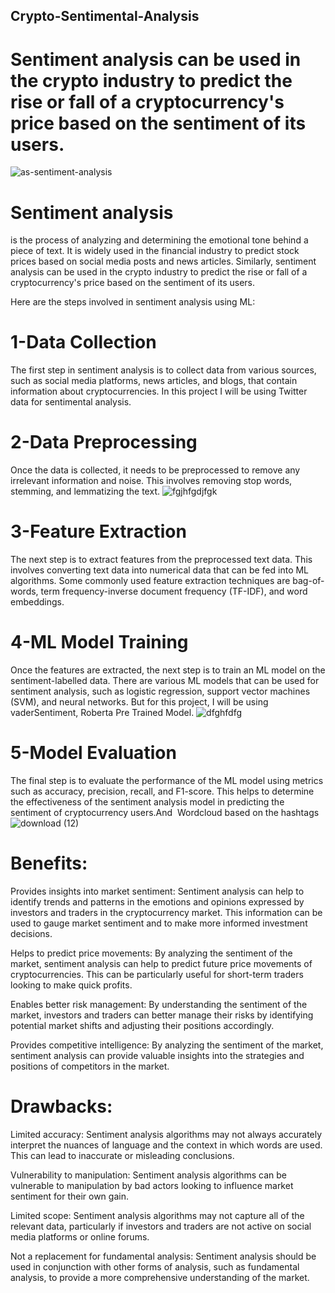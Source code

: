 ## Crypto-Sentimental-Analysis
# Sentiment analysis can be used in the crypto industry to predict the rise or fall of a cryptocurrency's price based on the sentiment of its users.

![as-sentiment-analysis](https://user-images.githubusercontent.com/121633990/227710527-ebcae370-4e14-49c8-aed9-85bf337ca572.jpg)


# Sentiment analysis
is the process of analyzing and determining the emotional tone behind a piece of text. It is widely used in the financial industry to predict stock prices based on social media posts and news articles. Similarly, sentiment analysis can be used in the crypto industry to predict the rise or fall of a cryptocurrency's price based on the sentiment of its users.

Here are the steps involved in sentiment analysis using ML:

# 1-Data Collection
The first step in sentiment analysis is to collect data from various sources, such as social media platforms, news articles, and blogs, that contain information about cryptocurrencies. In this project I will be using Twitter data for sentimental analysis.

# 2-Data Preprocessing
Once the data is collected, it needs to be preprocessed to remove any irrelevant information and noise. This involves removing stop words, stemming, and lemmatizing the text.
![fgjhfgdjfgk](https://user-images.githubusercontent.com/121633990/227710604-07eab667-466e-4d29-a5cf-1db097ad321f.PNG)


# 3-Feature Extraction
The next step is to extract features from the preprocessed text data. This involves converting text data into numerical data that can be fed into ML algorithms. Some commonly used feature extraction techniques are bag-of-words, term frequency-inverse document frequency (TF-IDF), and word embeddings.

# 4-ML Model Training
Once the features are extracted, the next step is to train an ML model on the sentiment-labelled data. There are various ML models that can be used for sentiment analysis, such as logistic regression, support vector machines (SVM), and neural networks. But for this project, I will be using vaderSentiment, Roberta Pre Trained Model.
![dfghfdfg](https://user-images.githubusercontent.com/121633990/227710569-867c9f5e-db4d-48db-a8c4-6f316e43e0f3.PNG)

# 5-Model Evaluation
The final step is to evaluate the performance of the ML model using metrics such as accuracy, precision, recall, and F1-score. This helps to determine the effectiveness of the sentiment analysis model in predicting the sentiment of cryptocurrency users.And 
Wordcloud based on the hashtags
![download (12)](https://user-images.githubusercontent.com/121633990/227710590-bdd0f5b5-9cc4-4fda-b416-99f297550ad0.png)

# Benefits:

Provides insights into market sentiment: Sentiment analysis can help to identify trends and patterns in the emotions and opinions expressed by investors and traders in the cryptocurrency market. This information can be used to gauge market sentiment and to make more informed investment decisions.

Helps to predict price movements: By analyzing the sentiment of the market, sentiment analysis can help to predict future price movements of cryptocurrencies. This can be particularly useful for short-term traders looking to make quick profits.

Enables better risk management: By understanding the sentiment of the market, investors and traders can better manage their risks by identifying potential market shifts and adjusting their positions accordingly.

Provides competitive intelligence: By analyzing the sentiment of the market, sentiment analysis can provide valuable insights into the strategies and positions of competitors in the market.

# Drawbacks:

Limited accuracy: Sentiment analysis algorithms may not always accurately interpret the nuances of language and the context in which words are used. This can lead to inaccurate or misleading conclusions.

Vulnerability to manipulation: Sentiment analysis algorithms can be vulnerable to manipulation by bad actors looking to influence market sentiment for their own gain.

Limited scope: Sentiment analysis algorithms may not capture all of the relevant data, particularly if investors and traders are not active on social media platforms or online forums.

Not a replacement for fundamental analysis: Sentiment analysis should be used in conjunction with other forms of analysis, such as fundamental analysis, to provide a more comprehensive understanding of the market.
